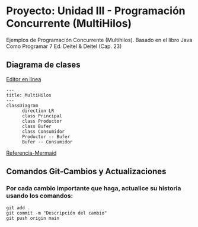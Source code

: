 # Proyecto: Unidad III - Programación Concurrente (MultiHilos)

Ejemplos de Programación Concurrente (Multihilos). Basado en el libro Java Como Programar 7 Ed. Deitel & Deitel (Cap. 23)

## Diagrama de clases
[Editor en línea](https://mermaid.live/)
```mermaid
---
title: MultiHilos
---
classDiagram
      direction LR
      class Principal
      class Productor
      class Bufer
      class Consumidor
      Productor -- Bufer
      Bufer -- Consumidor
```
[Referencia-Mermaid](https://mermaid.js.org/syntax/classDiagram.html)


## Comandos Git-Cambios y Actualizaciones

### Por cada cambio importante que haga, actualice su historia usando los comandos:
```
git add .
git commit -m "Descripción del cambio"
git push origin main
```
